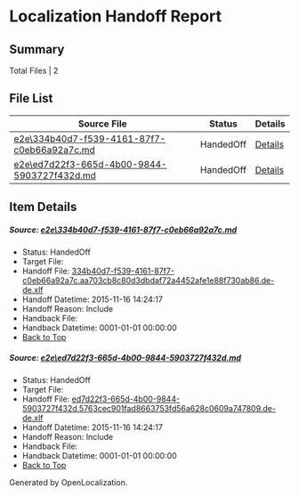 # <a name='report-top'></a> Localization Handoff Report

## Summary
 Total Files | 2

## File List
 Source File | Status | Details 
 ----------- | ------ | ------- 
 [e2e\334b40d7-f539-4161-87f7-c0eb66a92a7c.md](https://github.com/OpenLocalizationTest/oltest/blob/43a4b6d2d31458ad988b3a0fb7a3675adbf13dd6/e2e/334b40d7-f539-4161-87f7-c0eb66a92a7c.md) | HandedOff | [Details](#19c62f4f45a92999b139bc8f94176176811482e41)
 [e2e\ed7d22f3-665d-4b00-9844-5903727f432d.md](https://github.com/OpenLocalizationTest/oltest/blob/43a4b6d2d31458ad988b3a0fb7a3675adbf13dd6/e2e/ed7d22f3-665d-4b00-9844-5903727f432d.md) | HandedOff | [Details](#324dd469e21e3dede367f74874e5a8ae77d4fd802)

## Item Details
##### <a name='19c62f4f45a92999b139bc8f94176176811482e41'></a> Source: [e2e\334b40d7-f539-4161-87f7-c0eb66a92a7c.md](https://github.com/OpenLocalizationTest/oltest/blob/43a4b6d2d31458ad988b3a0fb7a3675adbf13dd6/e2e/334b40d7-f539-4161-87f7-c0eb66a92a7c.md)
* Status: HandedOff
* Target File: 
* Handoff File: [334b40d7-f539-4161-87f7-c0eb66a92a7c.aa703cb8c80d3dbdaf72a4452afe1e88f730ab86.de-de.xlf](https://github.com/OpenLocalizationTestOrg/olhandoff/blob/66508dbe0382c9240223e9c08b673385a99a0ad1/ol-handoff/OpenLocalizationTestOrg/oltest.de-de/yanz/334b40d7-f539-4161-87f7-c0eb66a92a7c.aa703cb8c80d3dbdaf72a4452afe1e88f730ab86.de-de.xlf)
* Handoff Datetime: 2015-11-16 14:24:17
* Handoff Reason: Include
* Handback File: 
* Handback Datetime: 0001-01-01 00:00:00
* [Back to Top](#report-top)

##### <a name='324dd469e21e3dede367f74874e5a8ae77d4fd802'></a> Source: [e2e\ed7d22f3-665d-4b00-9844-5903727f432d.md](https://github.com/OpenLocalizationTest/oltest/blob/43a4b6d2d31458ad988b3a0fb7a3675adbf13dd6/e2e/ed7d22f3-665d-4b00-9844-5903727f432d.md)
* Status: HandedOff
* Target File: 
* Handoff File: [ed7d22f3-665d-4b00-9844-5903727f432d.5763cec901fad8663753fd56a628c0609a747809.de-de.xlf](https://github.com/OpenLocalizationTestOrg/olhandoff/blob/66508dbe0382c9240223e9c08b673385a99a0ad1/ol-handoff/OpenLocalizationTestOrg/oltest.de-de/yanz/ed7d22f3-665d-4b00-9844-5903727f432d.5763cec901fad8663753fd56a628c0609a747809.de-de.xlf)
* Handoff Datetime: 2015-11-16 14:24:17
* Handoff Reason: Include
* Handback File: 
* Handback Datetime: 0001-01-01 00:00:00
* [Back to Top](#report-top)


Generated by OpenLocalization.
